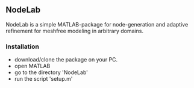 ## NodeLab 
  NodeLab is a simple MATLAB-package for node-generation and adaptive refinement for meshfree modeling in arbitrary domains. 
### Installation
* download/clone the package on your PC. 
* open MATLAB
* go to the directory 'NodeLab'
* run the script 'setup.m'  

